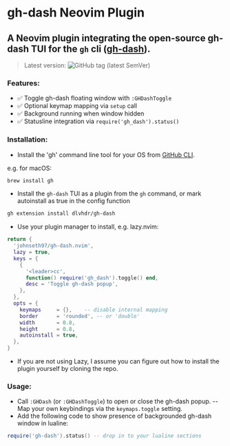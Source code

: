 # gh-dash Neovim Plugin

## A Neovim plugin integrating the open-source gh-dash TUI for the `gh` cli ([gh-dash](https://github.com/dlvhdr/gh-dash/)).
> Latest version: ![GitHub tag (latest SemVer)](https://img.shields.io/github/v/tag/johnseth97/gh-dash.nvim?sort=semver)

### Features:
- ✅ Toggle gh-dash floating window with `:GHDashToggle`
- ✅ Optional keymap mapping via `setup` call
- ✅ Background running when window hidden
- ✅ Statusline integration via `require('gh_dash').status()` 

### Installation:

- Install the 'gh' command line tool for your OS from [GitHub CLI](https://cli.github.com/).

e.g. for macOS:

```bash
brew install gh
```

- Install the `gh-dash` TUI as a plugin from the `gh` command, or mark autoinstall as true in the config function

```bash
gh extension install dlvhdr/gh-dash
```

- Use your plugin manager to install, e.g. lazy.nvim:

```lua
return {
  'johnseth97/gh-dash.nvim',
  lazy = true,
  keys = {
    {
      '<leader>cc',
      function() require('gh_dash').toggle() end,
      desc = 'Toggle gh-dash popup',
    },
  },
  opts = {
    keymaps     = {},    -- disable internal mapping
    border      = 'rounded', -- or 'double'
    width       = 0.8,
    height      = 0.8,
    autoinstall = true,
  },
}
```
- If you are not using Lazy, I assume you can figure out how to install the plugin yourself by cloning the repo.

### Usage:
- Call `:GHDash` (or `:GHDashToggle`) to open or close the gh-dash popup.
-- Map your own keybindings via the `keymaps.toggle` setting.
- Add the following code to show presence of backgrounded gh-dash window in lualine:
```lua
require('gh-dash').status() -- drop in to your lualine sections
```
